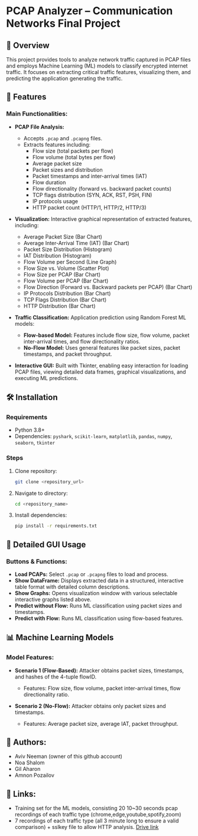 # PCAP Analyzer – Communication Networks Final Project

## 📌 Overview
This project provides tools to analyze network traffic captured in PCAP files and employs Machine Learning (ML) models to classify encrypted internet traffic. It focuses on extracting critical traffic features, visualizing them, and predicting the application generating the traffic.

## 🚀 Features

### Main Functionalities:
- **PCAP File Analysis:**
  - Accepts `.pcap` and `.pcapng` files.
  - Extracts features including:
    - Flow size (total packets per flow)
    - Flow volume (total bytes per flow)
    - Average packet size
    - Packet sizes and distribution
    - Packet timestamps and inter-arrival times (IAT)
    - Flow duration
    - Flow directionality (forward vs. backward packet counts)
    - TCP flags distribution (SYN, ACK, RST, PSH, FIN)
    - IP protocols usage
    - HTTP packet count (HTTP/1, HTTP/2, HTTP/3)

- **Visualization:** Interactive graphical representation of extracted features, including:
  - Average Packet Size (Bar Chart)
  - Average Inter-Arrival Time (IAT) (Bar Chart)
  - Packet Size Distribution (Histogram)
  - IAT Distribution (Histogram)
  - Flow Volume per Second (Line Graph)
  - Flow Size vs. Volume (Scatter Plot)
  - Flow Size per PCAP (Bar Chart)
  - Flow Volume per PCAP (Bar Chart)
  - Flow Direction (Forward vs. Backward packets per PCAP) (Bar Chart)
  - IP Protocols Distribution (Bar Chart)
  - TCP Flags Distribution (Bar Chart)
  - HTTP Distribution (Bar Chart)

- **Traffic Classification:** Application prediction using Random Forest ML models:
  - **Flow-based Model:** Features include flow size, flow volume, packet inter-arrival times, and flow directionality ratios.
  - **No-Flow Model:** Uses general features like packet sizes, packet timestamps, and packet throughput.

- **Interactive GUI:** Built with Tkinter, enabling easy interaction for loading PCAP files, viewing detailed data frames, graphical visualizations, and executing ML predictions.

## 🛠️ Installation

### Requirements
- Python 3.8+
- Dependencies: `pyshark`, `scikit-learn`, `matplotlib`, `pandas`, `numpy`, `seaborn`, `tkinter`

### Steps
1. Clone repository:
   ```sh
   git clone <repository_url>
   ```
2. Navigate to directory:
   ```sh
   cd <repository_name>
   ```
3. Install dependencies:
   ```sh
   pip install -r requirements.txt
   ```

## 🎯 Detailed GUI Usage

### Buttons & Functions:
- **Load PCAPs:** Select `.pcap` or `.pcapng` files to load and process.
- **Show DataFrame:** Displays extracted data in a structured, interactive table format with detailed column descriptions.
- **Show Graphs:** Opens visualization window with various selectable interactive graphs listed above.
- **Predict without Flow:** Runs ML classification using packet sizes and timestamps.
- **Predict with Flow:** Runs ML classification using flow-based features.

## 📊 Machine Learning Models

### Model Features:
- **Scenario 1 (Flow-Based):** Attacker obtains packet sizes, timestamps, and hashes of the 4-tuple flowID.
  - Features: Flow size, flow volume, packet inter-arrival times, flow directionality ratio.

- **Scenario 2 (No-Flow):** Attacker obtains only packet sizes and timestamps.
  - Features: Average packet size, average IAT, packet throughput.

## 📍 Authors:
- Aviv Neeman (owner of this github account)
- Noa Shalom
- Gil Aharon
- Amnon Pozailov

## 📌 Links:
- Training set for the ML models, consisting 20 10~30 seconds pcap recordings of each traffic type (chrome,edge,youtube,spotify,zoom)
- 7 recordings of each traffic type (all 3 minute long to ensure a valid comparison) + sslkey file to allow HTTP analysis.
[Drive link](https://drive.google.com/drive/folders/1_HTYFmh8jFF9BU6gwGZcF5H-YbXrWvgu?usp=drive_link)
